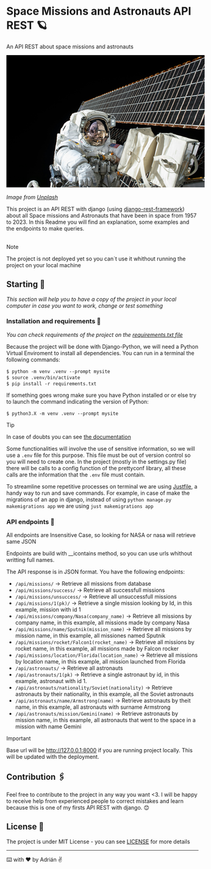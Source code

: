 # Space Missions and Astronauts API REST 🪐

An API REST about space missions and astronauts
<div style='width:520px'>
    <img src='img/astronaut.jpg'>
</div>

_Image from <a href='https://unsplash.com/es/fotos/fotografia-de-un-astronauta-junto-al-satelite-OLlj17tUZnU'>Unplash</a>_

This project is an API REST with django (using [django-rest-framework](https://www.django-rest-framework.org)) about all Space missions and Astronauts that have been in space from 1957 to 2023. In this Readme you will find an explanation, some examples and the endpoints to make queries.
<br>
<br>

> [!NOTE]
> The project is not deployed yet so you can´t use it whithout running the project on your local machine

## Starting 🚀

_This section will help you to have a copy of the project in your local computer in case you want to work, change or test something_


### Installation and requirements 🔧

_You can check requirements of the project on the [requirements.txt file](requirements.txt)_

Because the project will be done with Django-Python, we will need a Python Virtual Enviroment to install all dependencies. You can run in a terminal the following commands:

```console
$ python -m venv .venv --prompt mysite
$ source .venv/bin/activate
$ pip install -r requirements.txt
```

If something goes wrong make sure you have Python installed or or else try to launch the command indicating the version of Python:

```console
$ python3.X -m venv .venv --prompt mysite
```

> [!TIP]
> In case of doubts you can see [the documentation](https://docs.python.org/3/library/venv.html)

Some functionalities will involve the use of sensitive information, so we will use a `.env` file for this purpose. This file must be out of version control so you will need to create one. In the project (mostly in the settings.py file) there will be calls to a config function of the prettyconf library, all these calls are the information that the `.env` file must contain.

To streamline some repetitive processes on terminal we are using [Justfile](https://github.com/casey/just), a handy way to run and save commands. For example, in case of make the migrations of an app in django, instead of using `python manage.py makemigrations app` we are using `just makemigrations app`

### API endpoints 📩
All endpoints are Insensitive Case, so looking for NASA or nasa will retrieve same JSON  

Endpoints are build with __icontains method, so you can use urls whithout writting full names.  

The API response is in JSON format. You have the following endpoints:  
- ```/api/missions/``` -> Retrieve all missions from database
- ```/api/missions/success/``` -> Retrieve all successfull missions
- ```/api/missions/unsuccess/``` -> Retrieve all unsuccessfull missions
- ```/api/missions/1(pk)/``` -> Retrieve a single mission looking by Id, in this example, mission with id 1
- ```/api/missions/company/Nasa(company_name)``` -> Retrieve all missions by company name, in this example, all missions made by company Nasa
- ```/api/missions/name/Sputnik(mission_name)``` -> Retrieve all missions by mission name, in this example, all missiones named Sputnik
- ```/api/missions/rocket/Falcon1(rocket_name)``` -> Retrieve all missions by rocket name, in this example, all missions made by Falcon rocker
- ```/api/missions/location/Florida(location_name)``` -> Retrieve all missions by location name, in this example, all mission launched from Florida
- ```/api/astronauts/``` -> Retrieve all astronauts
- ```/api/astronauts/1(pk)``` -> Retrieve a single astronaut by id, in this example, astronaut with id 1.
- ```/api/astronauts/nationality/Soviet(nationality)``` -> Retrieve astronauts by their nationality, in this example, all the Soviet astronauts
- ```/api/astronauts/name/Armstrong(name)``` -> Retrieve astronauts by theit name, in this example, all astronauts with surname Armstrong
- ```/api/astronauts/mission/Gemini(name)``` -> Retrieve astronauts by mission name, in this example, all astronauts that went to the space in a mission with name Gemini

> [!IMPORTANT]
> Base url will be http://127.0.0.1:8000 if you are running project locally. This will be updated with the deployment.

## Contribution 🖇️

Feel free to contribute to the project in any way you want <3. I will be happy to receive help from experienced people to correct mistakes and learn because this is one of my firsts API REST with django. 😊

## License 📄

The project is under MIT License - you can see [LICENSE](LICENSE) for more details

---

⌨️ with ❤️ by Adrián ✌️
